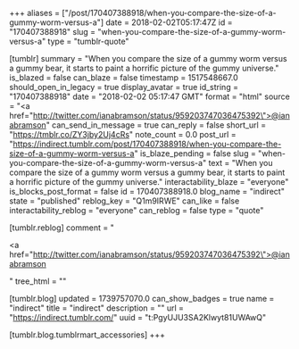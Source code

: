 +++
aliases = ["/post/170407388918/when-you-compare-the-size-of-a-gummy-worm-versus-a"]
date = 2018-02-02T05:17:47Z
id = "170407388918"
slug = "when-you-compare-the-size-of-a-gummy-worm-versus-a"
type = "tumblr-quote"

[tumblr]
summary = "When you compare the size of a gummy worm versus a gummy bear, it starts to paint a horrific picture of the gummy universe."
is_blazed = false
can_blaze = false
timestamp = 1517548667.0
should_open_in_legacy = true
display_avatar = true
id_string = "170407388918"
date = "2018-02-02 05:17:47 GMT"
format = "html"
source = "<a href=\"http://twitter.com/ianabramson/status/959203747036475392\">@ianabramson</a>"
can_send_in_message = true
can_reply = false
short_url = "https://tmblr.co/ZY3jby2Uj4cRs"
note_count = 0.0
post_url = "https://indirect.tumblr.com/post/170407388918/when-you-compare-the-size-of-a-gummy-worm-versus-a"
is_blaze_pending = false
slug = "when-you-compare-the-size-of-a-gummy-worm-versus-a"
text = "When you compare the size of a gummy worm versus a gummy bear, it starts to paint a horrific picture of the gummy universe."
interactability_blaze = "everyone"
is_blocks_post_format = false
id = 170407388918.0
blog_name = "indirect"
state = "published"
reblog_key = "Q1m9IRWE"
can_like = false
interactability_reblog = "everyone"
can_reblog = false
type = "quote"

[tumblr.reblog]
comment = "<p><a href=\"http://twitter.com/ianabramson/status/959203747036475392\">@ianabramson</a></p>"
tree_html = ""

[tumblr.blog]
updated = 1739757070.0
can_show_badges = true
name = "indirect"
title = "indirect"
description = ""
url = "https://indirect.tumblr.com/"
uuid = "t:PgyUJU3SA2Klwyt81UWAwQ"

[tumblr.blog.tumblrmart_accessories]
+++
